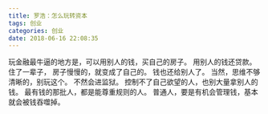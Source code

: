 ```yaml
---
title: 罗浩：怎么玩转资本
tags: 创业
categories: 创业
date: 2018-06-16 22:08:35
---
```


玩金融最牛逼的地方是，可以用别人的钱，买自己的房子。
用别人的钱还贷款。
住了一辈子， 房子慢慢的，就变成了自己的。
钱也还给别人了。
当然，思维不够清晰的，别玩这个。
不然会进监狱。
控制不了自己欲望的人，也别大量拿别人的钱。
最有钱的那批人，都是能尊重规则的人。
普通人，要是有机会管理钱，基本就会被钱吞噬掉。